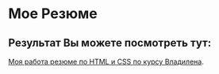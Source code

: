 # Мое Резюме 

## Результат Вы можете посмотреть тут:

[Моя работа резюме по HTML и CSS по курсу Владилена](https://github.com/AlexeyKharitonov/resume.Alexey).
